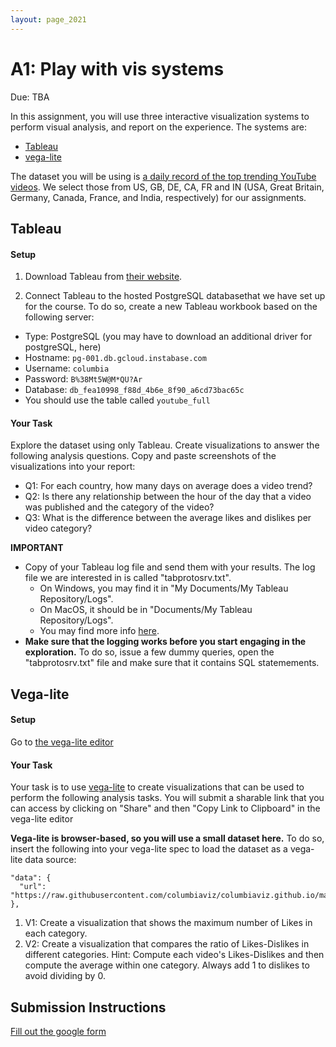 ```yaml
---
layout: page_2021
---
```



# A1: Play with vis systems

Due: TBA


In this assignment, you will use three interactive visualization systems to perform visual analysis, and report on the experience.  The systems are:

* [Tableau](https://www.tableau.com/)
* [vega-lite](https://vega.github.io/editor/#/custom/vega-lite)

<!--
* [ggplot2](https://ggplot2.tidyverse.org/)
-->

The dataset you will be using is [a daily record of the top trending YouTube videos](https://www.kaggle.com/datasnaek/youtube-new). We select those from US, GB, DE, CA, FR and IN (USA, Great Britain, Germany, Canada, France, and India, respectively) for our assignments. 


## Tableau

#### Setup

1. Download Tableau from [their website](https://www.tableau.com/).  

2. Connect Tableau to the hosted PostgreSQL databasethat we have set up for the course.
To do so, create a new Tableau workbook based on the following server:
  * Type: PostgreSQL (you may have to download an additional driver for postgreSQL, here)
  * Hostname: `pg-001.db.gcloud.instabase.com`
  * Username: `columbia`
  * Password: `B%38Mt5W@M*QU?Ar`
  * Database: `db_fea10998_f88d_4b6e_8f90_a6cd73bac65c`
  * You should use the table called `youtube_full`


#### Your Task

Explore the dataset using only Tableau.  Create visualizations to answer the following analysis questions.  Copy and paste screenshots of the visualizations into your report:

* Q1: For each country, how many days on average does a video trend?  
* Q2: Is there any relationship between the hour of the day that a video was published and the category of the video?
* Q3: What is the difference between the average likes and dislikes per video category?

**IMPORTANT**

* Copy of your Tableau log file and send them with your results. The log file we are interested in is called "tabprotosrv.txt".
  * On Windows, you may find it in "My Documents/My Tableau Repository/Logs".
  * On MacOS, it should be in "Documents/My Tableau Repository/Logs".
  * You may find more info [here](http://kb.tableau.com/articles/howto/viewing-underlying-sql-queries-desktop).
* **Make sure that the logging works before you start engaging in the exploration.** To do so, issue a few dummy queries, open the "tabprotosrv.txt" file and make sure that it contains SQL statemements.


## Vega-lite

#### Setup

Go to [the vega-lite editor](https://vega.github.io/editor/#/examples/vega-lite/)

#### Your Task

 
Your task is to use [vega-lite](https://vega.github.io/editor/#/examples/vega-lite/) to create visualizations that can be used to perform the following analysis tasks.  You will submit a sharable link that you can access by clicking on "Share" and then "Copy Link to Clipboard" in the vega-lite editor

**Vega-lite is browser-based, so you will use a small dataset here.**  To do so, insert the following into your vega-lite spec to load the dataset as a vega-lite data source:

```
"data": {
  "url": "https://raw.githubusercontent.com/columbiaviz/columbiaviz.github.io/master/_data/youtube_2020s_w6998.csv"
},
```

1. V1: Create a visualization that shows the maximum number of Likes in each category.
2. V2: Create a visualization that compares the ratio of Likes-Dislikes in different categories. Hint: Compute each video's  Likes-Dislikes and then compute the average within one category.  Always add 1 to dislikes to avoid dividing by 0.


## Submission Instructions

[Fill out the google form](https://forms.gle/Mn1kf4cjbpnZZK5WA)






